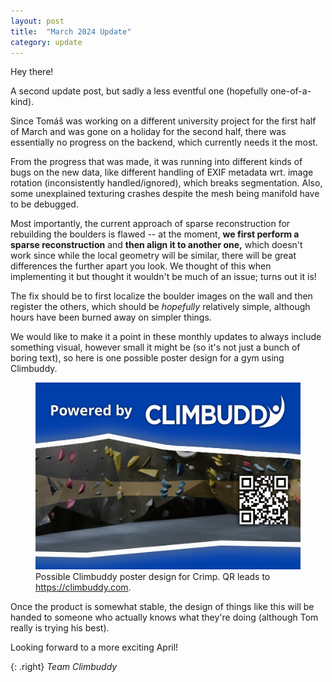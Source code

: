 ```yaml
---
layout: post
title:  "March 2024 Update"
category: update
---
```


Hey there!

A second update post, but sadly a less eventful one (hopefully one-of-a-kind).

Since Tomáš was working on a different university project for the first half of March and was gone on a holiday for the second half, there was essentially no progress on the backend, which currently needs it the most.

From the progress that was made, it was running into different kinds of bugs on the new data, like different handling of EXIF metadata wrt. image rotation (inconsistently handled/ignored), which breaks segmentation.
Also, some unexplained texturing crashes despite the mesh being manifold have to be debugged.

Most importantly, the current approach of sparse reconstruction for rebuilding the boulders is flawed -- at the moment, **we first perform a sparse reconstruction** and **then align it to another one,** which doesn't work since while the local geometry will be similar, there will be great differences the further apart you look.
We thought of this when implementing it but thought it wouldn't be much of an issue; turns out it is!

The fix should be to first localize the boulder images on the wall and then register the others, which should be _hopefully_ relatively simple, although hours have been burned away on simpler things.

We would like to make it a point in these monthly updates to always include something visual, however small it might be (so it's not just a bunch of boring text), so here is one possible poster design for a gym using Climbuddy.

<figure class="center standout">
  <img src="/assets/2024-03-poster.webp" alt="Possible Climbuddy poster design for Crimp.">
  <figcaption>Possible Climbuddy poster design for Crimp. QR leads to <a href="https://climbuddy.com">https://climbuddy.com</a>.</figcaption>
</figure>

Once the product is somewhat stable, the design of things like this will be handed to someone who actually knows what they're doing (although Tom really is trying his best).

Looking forward to a more exciting April!

{: .right}
_Team Climbuddy_
